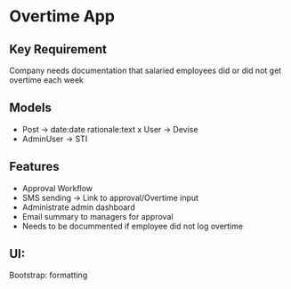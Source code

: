 # Overtime App

## Key Requirement

Company needs documentation that salaried employees did or did not get overtime each week

## Models

- Post -> date:date rationale:text
x User -> Devise
- AdminUser -> STI

## Features
- Approval Workflow
- SMS sending -> Link to approval/Overtime input
- Administrate admin dashboard
- Email summary to managers for approval
- Needs to be docummented if employee did not log overtime

## UI:
Bootstrap: formatting